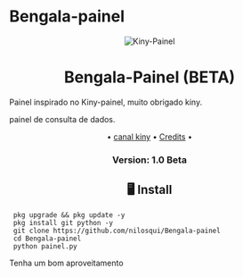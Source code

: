 # Bengala-painel

<p align="center" ><img alt="Kiny-Painel" src="https://raw.githubusercontent.com/MicaelliMedeiros/micaellimedeiros/master/image/computer-illustration.png"></p>

<h1 align="center">Bengala-Painel (BETA)</h1>
<p align="center">
  
  
<p>Painel inspirado no Kiny-painel, muito obrigado kiny.</p>

<p> painel de consulta de dados. <p>

<p align="center">•
  <a href="https://youtube.com/channel/UC1aTvkvmTVO7OJ6oixtJo8w">canal kiny</a> •
  <a href="https://github.com/Kiny-Kiny/Kiny-Painel/blob/master/README.md#-credits">Credits</a> •

</p>

<h3><p align="center">Version: 1.0 Beta</p></h3>
 
<h2 align="center">🖥 Install</h2>



```
 pkg upgrade && pkg update -y
 pkg install git python -y
 git clone https://github.com/nilosqui/Bengala-painel
 cd Bengala-painel
 python painel.py
```
Tenha um bom aproveitamento



